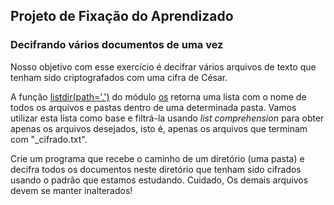 ## Projeto de Fixação do Aprendizado

### Decifrando vários documentos de uma vez

Nosso objetivo com esse exercício é decifrar vários arquivos de texto que tenham sido criptografados com uma cifra de César.

A função [listdir(path='.')](https://docs.python.org/3.5/library/os.html?highlight=listdir#os.listdir) do módulo [os](https://docs.python.org/3.5/library/os.html?highlight=listdir#os.listdir) retorna uma lista com o nome de todos os arquivos e pastas dentro de uma determinada pasta. Vamos utilizar esta lista como base e filtrá-la usando *list comprehension* para obter apenas os arquivos desejados, isto é, apenas os arquivos que terminam com "\_cifrado.txt".

Crie um programa que recebe o caminho de um diretório (uma pasta) e decifra todos os documentos neste diretório que tenham sido cifrados usando o padrão que estamos estudando. Cuidado, Os demais arquivos devem se manter inalterados!
